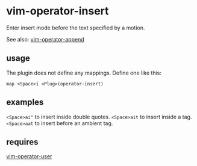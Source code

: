 # vim-operator-insert

  Enter insert mode before the text specified by a motion.

  See also: [vim-operator-append](https://github.com/mwgkgk/vim-operator-append)

## usage

  The plugin does not define any mappings. Define one like this:

    map <Space>i <Plug>(operator-insert)

## examples

  `<Space>ai"` to insert inside double quotes.
  `<Space>ait` to insert inside a tag.
  `<Space>aat` to insert before an ambient tag.

## requires

  [vim-operator-user](https://github.com/kana/vim-operator-user)


